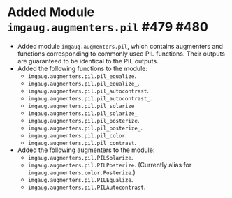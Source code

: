 # Added Module `imgaug.augmenters.pil` #479 #480

* Added module `imgaug.augmenters.pil`, which contains augmenters and
  functions corresponding to commonly used PIL functions. Their outputs
  are guaranteed to be identical to the PIL outputs.
* Added the following functions to the module:
  * `imgaug.augmenters.pil.pil_equalize`.
  * `imgaug.augmenters.pil.pil_equalize_`.
  * `imgaug.augmenters.pil.pil_autocontrast`.
  * `imgaug.augmenters.pil.pil_autocontrast_`.
  * `imgaug.augmenters.pil.pil_solarize`
  * `imgaug.augmenters.pil.pil_solarize_`
  * `imgaug.augmenters.pil.pil_posterize`.
  * `imgaug.augmenters.pil.pil_posterize_`.
  * `imgaug.augmenters.pil.pil_color`.
  * `imgaug.augmenters.pil.pil_contrast`.
* Added the following augmenters to the module:
  * `imgaug.augmenters.pil.PILSolarize`.
  * `imgaug.augmenters.pil.PILPosterize`.
    (Currently alias for `imgaug.augmenters.color.Posterize`.)
  * `imgaug.augmenters.pil.PILEqualize`.
  * `imgaug.augmenters.pil.PILAutocontrast`.
